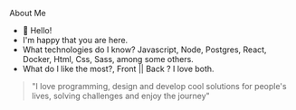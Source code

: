 About Me 
- 👋 Hello!
- I'm happy that you are here.
- What technologies do I know? Javascript, Node, Postgres, React, Docker, Html, Css, Sass, among some others.
- What do I like the most?, Front || Back ? I love both.
> "I love programming, design and develop cool solutions for people's lives, solving challenges and enjoy the journey"
